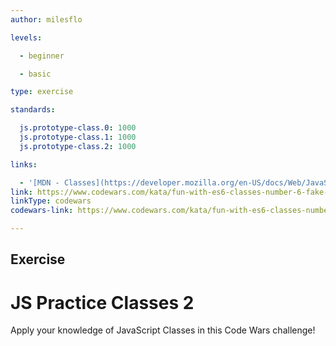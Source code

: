 ```yaml
---
author: milesflo

levels:

  - beginner

  - basic

type: exercise

standards:

  js.prototype-class.0: 1000
  js.prototype-class.1: 1000
  js.prototype-class.2: 1000

links:

  - '[MDN - Classes](https://developer.mozilla.org/en-US/docs/Web/JavaScript/Reference/Classes)'
link: https://www.codewars.com/kata/fun-with-es6-classes-number-6-fake-files-basic
linkType: codewars
codewars-link: https://www.codewars.com/kata/fun-with-es6-classes-number-6-fake-files-basic

---
```

## Exercise
# JS Practice Classes 2

Apply your knowledge of JavaScript Classes in this Code Wars challenge!
